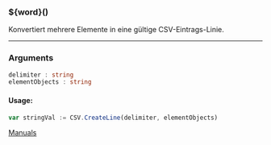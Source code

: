 ﻿### ${word}()
Konvertiert mehrere Elemente in eine gültige CSV-Eintrags-Linie.

----

### Arguments
```ts
delimiter : string
elementObjects : string
```
#### Usage:
```ts
var stringVal := CSV.CreateLine(delimiter, elementObjects)
```

[Manuals](https://manuals.opacc.ch/docs/doku2401/F-Script/ScriptBlockFunc.CSV.CreateLine.html)
